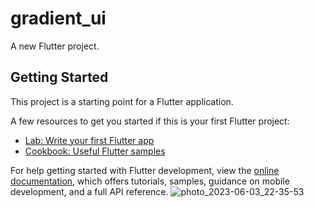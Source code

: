 # gradient_ui

A new Flutter project.

## Getting Started

This project is a starting point for a Flutter application.

A few resources to get you started if this is your first Flutter project:

- [Lab: Write your first Flutter app](https://docs.flutter.dev/get-started/codelab)
- [Cookbook: Useful Flutter samples](https://docs.flutter.dev/cookbook)

For help getting started with Flutter development, view the
[online documentation](https://docs.flutter.dev/), which offers tutorials,
samples, guidance on mobile development, and a full API reference.
![photo_2023-06-03_22-35-53](https://github.com/SultanbaevS/ui_examples/assets/84785837/7bd27676-1883-4b83-8f5c-c8e4a197e32c)
